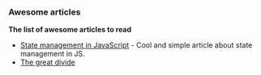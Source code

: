 

### Awesome articles
**The list of awesome articles to read**

- [State management in JavaScript](!https://codeburst.io/state-management-in-javascript-15d0d98837e1) - Cool and simple article about state management in JS. 
- [The great divide](!https://css-tricks.com/the-great-divide/)
